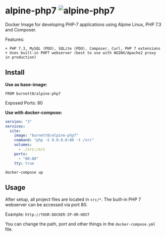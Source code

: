 # alpine-php7 ![alpine-php7](https://github.com/Burnett01/docker-images/workflows/alpine-php7/badge.svg?branch=alpine-php7)

Docker Image for developing PHP-7 applications using Alpine Linux, PHP 7.3 and Composer.

Features:

    + PHP 7.3, MySQL (PDO), SQLite (PDO), Composer, Curl, PHP 7 extensions
    + Uses built-in PHP7 webserver (best to use with NGINX/Apache2 proxy in production)

## Install

**Use as base-image:**

```FROM burnett0/alpine-php7```

Exposed Ports: 80

**Use with docker-compose:**

```yml
version: "3"
services:
  site:
    image: "burnett0/alpine-php7"
    command: "php -S 0.0.0.0:80 -t /src"
    volumes:
      - ./src:/src
    ports:
      - "80:80"
    tty: true
```

```docker-compose up```

## Usage

After setup, all project files are located in ``src/*``.
The built-in PHP 7 webserver can be accessed via port 80.

Example:  ``http://YOUR-DOCKER-IP-OR-HOST``

You can change the path, port and other things in the ``docker-compose.yml`` file.
